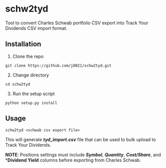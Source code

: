 # schw2tyd
Tool to convert Charles Schwab portfolio CSV export into Track Your Dividends CSV import format.

## Installation

1. Clone the repo
```
git clone https://github.com/j0021/schw2tyd.git
```
2. Change directory
```
cd schw2tyd
```
3. Run the setup script
``` 
python setup.py install
```

## Usage

```
schw2tyd <schwab csv export file>
```

This will generate ***tyd_import.csv*** file that can be used to bulk upload to Track Your Dividends.

**NOTE**: Positions settings must include ***Symbol***, ***Quantity***, ***Cost/Share***, and ***Dividend Yield** columns before exporting from Charles Schwab. 

